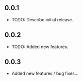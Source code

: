## 0.0.1

* TODO: Describe initial release.

## 0.0.2
* TODO: Added new features.

## 0.0.3
- Added new features / bug fixes...
